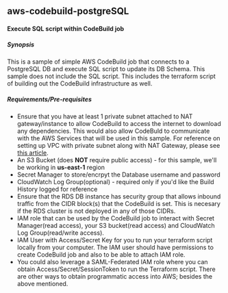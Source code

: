 ## aws-codebuild-postgreSQL
#### Execute SQL script within CodeBuild job

##### Synopsis
This is a sample of simple AWS CodeBuild job that connects to a PostgreSQL DB and execute SQL script to update its DB Schema. This sample does not include the SQL script.  This includes the terraform script of building out the CodeBuild infrastructure as well.

##### Requirements/Pre-requisites
- Ensure that you have at least 1 private subnet attached to NAT gateway/instance to allow CodeBuild to access the internet to download any dependencies. This would also allow CodeBuld to communicate with the AWS Services that will be used in this sample. For reference on setting up VPC with private subnet along with NAT Gateway, please see [this article](https://docs.aws.amazon.com/appstream2/latest/developerguide/managing-network-internet-NAT-gateway.html).
- An S3 Bucket (does **NOT** require public access) - for this sample, we'll be working in **us-east-1** region
- Secret Manager to store/encrpyt the Database username and password
- CloudWatch Log Group(optional) - required only if you'd like the Build History logged for reference
- Ensure that the RDS DB instance has security group that allows inbound traffic from the CIDR block(s) that the CodeBuild is set. This is necesary if the RDS cluster is not deployed in any of those CIDRs.
- IAM role that can be used by the CodeBuild job to interact with Secret Manager(read access), your S3 bucket(read access) and CloudWatch Log Group(read/write access). 
- IAM User with Access/Secret Key for you to run your terraform script locally from your computer. The IAM user should have permissions to create CodeBuild job and also to be able to attach IAM role.
- You could also leverage a SAML-Federated IAM role where you can obtain Access/Secret/SessionToken to run the Terraform script. There are other ways to obtain programmatic access into AWS; besides the above mentioned.

